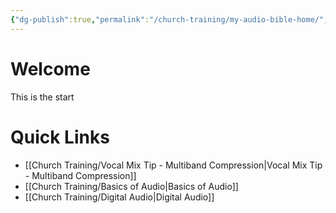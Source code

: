 ```yaml
---
{"dg-publish":true,"permalink":"/church-training/my-audio-bible-home/","tags":["gardenEntry"]}
---
```



# Welcome
This is the start


# Quick Links
- [[Church Training/Vocal Mix Tip - Multiband Compression\|Vocal Mix Tip - Multiband Compression]]
- [[Church Training/Basics of Audio\|Basics of Audio]]
- [[Church Training/Digital Audio\|Digital Audio]]
